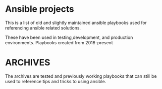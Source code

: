 # Ansible projects

This is a list of old and slightly maintained ansible playbooks used for referencing ansible related solutions.

These have been used in testing,development, and production environments.
Playbooks created from 2018-present


# ARCHIVES 
The archives are tested and previously working playbooks that can still be used to reference 
tips and tricks to using ansible. 